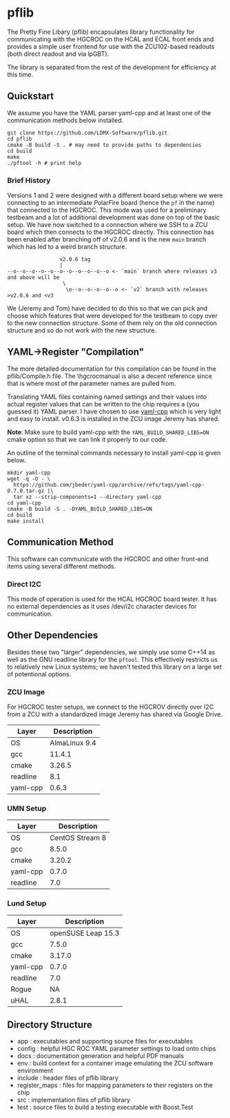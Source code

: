 # pflib

The Pretty Fine Libary (pflib) encapsulates library functionality for communicating with the HGCROC on the HCAL and ECAL front ends and provides a simple user frontend for use with the ZCU102-based readouts (both direct readout and via lpGBT).

The library is separated from the rest of the development for efficiency at this time.

## Quickstart
We assume you have the YAML parser yaml-cpp and at least one of the communication methods below installed.
```
git clone https://github.com/LDMX-Software/pflib.git
cd pflib
cmake -B build -S . # may need to provide paths to dependencies
cd build
make
./pftool -h # print help
```

### Brief History
Versions 1 and 2 were designed with a different board setup where we were connecting to
an intermediate *P*olar*F*ire board (hence the `pf` in the name) that connected to the HGCROC.
This mode was used for a preliminary testbeam and a lot of additional development was done
on top of the basic setup.
We have now switched to a connection where we SSH to a ZCU board which then connects to
the HGCROC directly. This connection has been enabled after branching off of v2.0.6
and is the new `main` branch which has led to a weird branch structure.
```
                 v2.0.6 tag
                 |
--o--o--o--o--o--o--o--o--o--o--o <- `main` branch where releases v3 and above will be
                  \
                   \o--o--o--o--o--o <- `v2` branch with releases >v2.0.6 and <v3
```
We (Jeremy and Tom) have decided to do this so that we can pick and choose which
features that were developed for the testbeam to copy over to the new connection
structure. Some of them rely on the old connection structure and so do not work
with the new structure.

## YAML->Register "Compilation"
The more detailed documentation for this compilation can be found in the pflib/Compile.h file.
The \hgcrocmanual is also a decent reference since that is where most of the parameter names are pulled from.

Translating YAML files containing named settings and their values into actual register values that can be written to the chip requires a (you guessed it) YAML parser. 
I have chosen to use [yaml-cpp](https://github.com/jbeder/yaml-cpp) which is very light and easy to install.
v0.6.3 is installed in the ZCU image Jeremy has shared.

**Note**: Make sure to build yaml-cpp with the `YAML_BUILD_SHARED_LIBS=ON` cmake option so that we can link it properly to our code.

An outline of the terminal commands necessary to install yaml-cpp is given below.

```
mkdir yaml-cpp
wget -q -O - \
  https://github.com/jbeder/yaml-cpp/archive/refs/tags/yaml-cpp-0.7.0.tar.gz |\
  tar xz --strip-components=1 --directory yaml-cpp
cd yaml-cpp
cmake -B build -S . -DYAML_BUILD_SHARED_LIBS=ON
cd build
make install
```

## Communication Method

This software can communicate with the HGCROC and other front-end items using several different methods.

### Direct I2C
This mode of operation is used for the HCAL HGCROC board tester.
It has no external dependencies as it uses /dev/i2c character devices for communication.
 
## Other Dependencies
Besides these two "larger" dependencies, we simply use some C++14 as well as the GNU readline library for the `pftool`.
This effectively restricts us to relatively new Linux systems; we haven't tested this library on a large set of potentional options.

### ZCU Image
For HGCROC tester setups, we connect to the HGCROV directly over I2C from
a ZCU with a standardized image Jeremy has shared via Google Drive.

Layer | Description
---|---
OS | AlmaLinux 9.4
gcc | 11.4.1
cmake | 3.26.5
readline | 8.1
yaml-cpp | 0.6.3

### UMN Setup
Layer | Description
---|---
OS | CentOS Stream 8
gcc | 8.5.0
cmake | 3.20.2
yaml-cpp | 0.7.0
readline | 7.0

### Lund Setup
Layer | Description
---|---
OS | openSUSE Leap 15.3
gcc | 7.5.0
cmake | 3.17.0
yaml-cpp | 0.7.0
readline | 7.0
Rogue | NA
uHAL | 2.8.1

## Directory Structure
- app : executables and supporting source files for executables
- config : helpful HGC ROC YAML parameter settings to load onto chips
- docs : documentation generation and helpful PDF manuals
- env : build context for a container image emulating the ZCU software environment
- include : header files of pflib library
- register_maps : files for mapping parameters to their registers on the chip
- src : implementation files of pflib library
- test : source files to build a testing executable with Boost.Test
